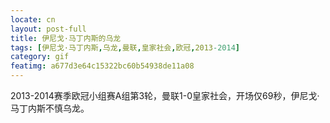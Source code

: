 ```yaml
---
locate: cn
layout: post-full
title: 伊尼戈·马丁内斯的乌龙
tags: [伊尼戈·马丁内斯,乌龙,曼联,皇家社会,欧冠,2013-2014]
category: gif
featimg: a677d3e64c15322bc60b54938de11a08
---
```


2013-2014赛季欧冠小组赛A组第3轮，曼联1-0皇家社会，开场仅69秒，伊尼戈·马丁内斯不慎乌龙。
